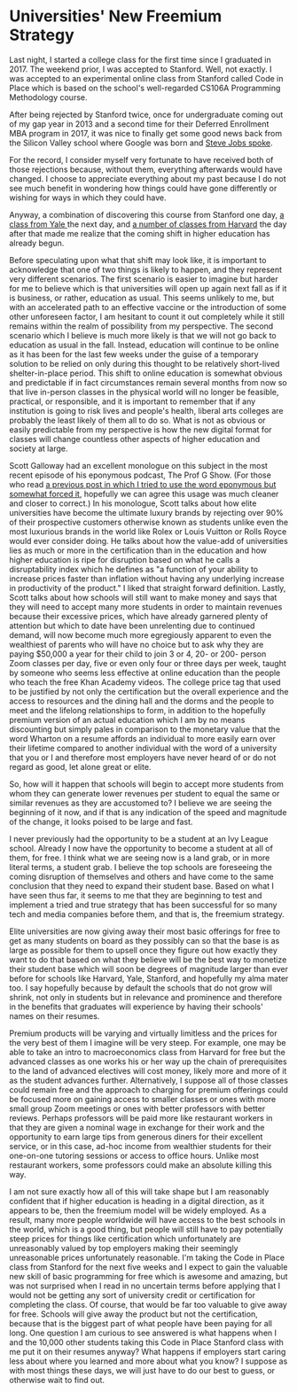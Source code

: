 # Universities' New Freemium Strategy

Last night, I started a college class for the first time since I graduated in 2017. The weekend prior, I was accepted to Stanford. Well, not exactly. I was accepted to an experimental online class from Stanford called Code in Place which is based on the school's well-regarded CS106A Programming Methodology course.

After being rejected by Stanford twice, once for undergraduate coming out of my gap year in 2013 and a second time for their Deferred Enrollment MBA program in 2017, it was nice to finally get some good news back from the Silicon Valley school where Google was born and [Steve Jobs spoke](https://blogofjake.com/2020/02/13/steve-jobs-stanford-commencement-speech-2005/).

For the record, I consider myself very fortunate to have received both of those rejections because, without them, everything afterwards would have changed. I choose to appreciate everything about my past because I do not see much benefit in wondering how things could have gone differently or wishing for ways in which they could have.

Anyway, a combination of discovering this course from Stanford one day, [a class from Yale ](https://www.coursera.org/learn/the-science-of-well-being)the next day, and [a number of classes from Harvard](https://online-learning.harvard.edu/catalog/free) the day after that made me realize that the coming shift in higher education has already begun.

Before speculating upon what that shift may look like, it is important to acknowledge that one of two things is likely to happen, and they represent very different scenarios. The first scenario is easier to imagine but harder for me to believe which is that universities will open up again next fall as if it is business, or rather, education as usual. This seems unlikely to me, but with an accelerated path to an effective vaccine or the introduction of some other unforeseen factor, I am hesitant to count it out completely while it still remains within the realm of possibility from my perspective. The second scenario which I believe is much more likely is that we will not go back to education as usual in the fall. Instead, education will continue to be online as it has been for the last few weeks under the guise of a temporary solution to be relied on only during this thought to be relatively short-lived shelter-in-place period. This shift to online education is somewhat obvious and predictable if in fact circumstances remain several months from now so that live in-person classes in the physical world will no longer be feasible, practical, or responsible, and it is important to remember that if any institution is going to risk lives and people's health, liberal arts colleges are probably the least likely of them all to do so. What is not as obvious or easily predictable from my perspective is how the new digital format for classes will change countless other aspects of higher education and society at large.

Scott Galloway had an excellent monologue on this subject in the most recent episode of his eponymous podcast, The Prof G Show. (For those who read [a previous post in which I tried to use the word eponymous but somewhat forced it](https://blogofjake.com/2020/03/30/the-weekend-miscellaneous-7-six-easy-pieces-burn-after-reading-bedminster-pizza-ttyl-bombshell/), hopefully we can agree this usage was much cleaner and closer to correct.) In his monologue, Scott talks about how elite universities have become the ultimate luxury brands by rejecting over 90% of their prospective customers otherwise known as students unlike even the most luxurious brands in the world like Rolex or Louis Vuitton or Rolls Royce would ever consider doing. He talks about how the value-add of universities lies as much or more in the certification than in the education and how higher education is ripe for disruption based on what he calls a disruptability index which he defines as "a function of your ability to increase prices faster than inflation without having any underlying increase in productivity of the product." I liked that straight forward definition. Lastly, Scott talks about how schools will still want to make money and says that they will need to accept many more students in order to maintain revenues because their excessive prices, which have already garnered plenty of attention but which to date have been unrelenting due to continued demand, will now become much more egregiously apparent to even the wealthiest of parents who will have no choice but to ask why they are paying $50,000 a year for their child to join 3 or 4, 20- or 200- person Zoom classes per day, five or even only four or three days per week, taught by someone who seems less effective at online education than the people who teach the free Khan Academy videos. The college price tag that used to be justified by not only the certification but the overall experience and the access to resources and the dining hall and the dorms and the people to meet and the lifelong relationships to form, in addition to the hopefully premium version of an actual education which I am by no means discounting but simply pales in comparison to the monetary value that the word Wharton on a resume affords an individual to more easily earn over their lifetime compared to another individual with the word of a university that you or I and therefore most employers have never heard of or do not regard as good, let alone great or elite.

So, how will it happen that schools will begin to accept more students from whom they can generate lower revenues per student to equal the same or similar revenues as they are accustomed to? I believe we are seeing the beginning of it now, and if that is any indication of the speed and magnitude of the change, it looks poised to be large and fast.

I never previously had the opportunity to be a student at an Ivy League school. Already I now have the opportunity to become a student at all of them, for free. I think what we are seeing now is a land grab, or in more literal terms, a student grab. I believe the top schools are foreseeing the coming disruption of themselves and others and have come to the same conclusion that they need to expand their student base. Based on what I have seen thus far, it seems to me that they are beginning to test and implement a tried and true strategy that has been successful for so many tech and media companies before them, and that is, the freemium strategy.

Elite universities are now giving away their most basic offerings for free to get as many students on board as they possibly can so that the base is as large as possible for them to upsell once they figure out how exactly they want to do that based on what they believe will be the best way to monetize their student base which will soon be degrees of magnitude larger than ever before for schools like Harvard, Yale, Stanford, and hopefully my alma mater too. I say hopefully because by default the schools that do not grow will shrink, not only in students but in relevance and prominence and therefore in the benefits that graduates will experience by having their schools' names on their resumes.

Premium products will be varying and virtually limitless and the prices for the very best of them I imagine will be very steep. For example, one may be able to take an intro to macroeconomics class from Harvard for free but the advanced classes as one works his or her way up the chain of prerequisites to the land of advanced electives will cost money, likely more and more of it as the student advances further. Alternatively, I suppose all of those classes could remain free and the approach to charging for premium offerings could be focused more on gaining access to smaller classes or ones with more small group Zoom meetings or ones with better professors with better reviews. Perhaps professors will be paid more like restaurant workers in that they are given a nominal wage in exchange for their work and the opportunity to earn large tips from generous diners for their excellent service, or in this case, ad-hoc income from wealthier students for their one-on-one tutoring sessions or access to office hours. Unlike most restaurant workers, some professors could make an absolute killing this way.

I am not sure exactly how all of this will take shape but I am reasonably confident that if higher education is heading in a digital direction, as it appears to be, then the freemium model will be widely employed. As a result, many more people worldwide will have access to the best schools in the world, which is a good thing, but people will still have to pay potentially steep prices for things like certification which unfortunately are unreasonably valued by top employers making their seemingly unreasonable prices unfortunately reasonable. I'm taking the Code in Place class from Stanford for the next five weeks and I expect to gain the valuable new skill of basic programming for free which is awesome and amazing, but was not surprised when I read in no uncertain terms before applying that I would not be getting any sort of university credit or certification for completing the class. Of course, that would be far too valuable to give away for free. Schools will give away the product but not the certification, because that is the biggest part of what people have been paying for all long. One question I am curious to see answered is what happens when I and the 10,000 other students taking this Code in Place Stanford class with me put it on their resumes anyway? What happens if employers start caring less about where you learned and more about what you know? I suppose as with most things these days, we will just have to do our best to guess, or otherwise wait to find out.
